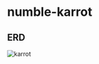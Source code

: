 # numble-karrot

## ERD

![karrot](https://github.com/deepredk/numble-karrot/assets/33937365/5645fed5-2eb2-4c91-9e10-40a9e3a2094c)
